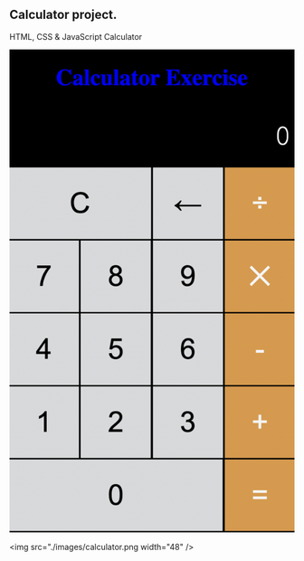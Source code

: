 ## Calculator project.

HTML, CSS & JavaScript Calculator

![Calculator Project](./images/calculator.png)

<img src="./images/calculator.png width="48" />